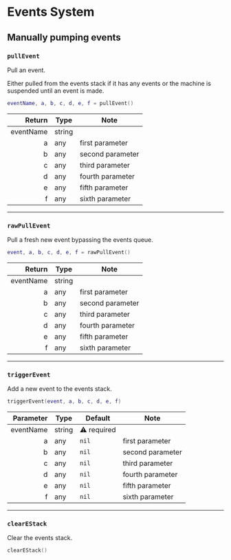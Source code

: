 
# Events System

## Manually pumping events

### `pullEvent`

Pull an event.

Either pulled from the events stack if it has any events
or the machine is suspended until an event is made.

```lua
eventName, a, b, c, d, e, f = pullEvent()
```

|    Return | Type   | Note             |
|----------:|--------|------------------|
| eventName | string |                  |
|         a | any    | first parameter  |
|         b | any    | second parameter |
|         c | any    | third parameter  |
|         d | any    | fourth parameter |
|         e | any    | fifth parameter  |
|         f | any    | sixth parameter  |

---

### `rawPullEvent`

Pull a fresh new event bypassing the events queue.

```lua
event, a, b, c, d, e, f = rawPullEvent()
```

|    Return | Type   | Note             |
|----------:|--------|------------------|
| eventName | string |                  |
|         a | any    | first parameter  |
|         b | any    | second parameter |
|         c | any    | third parameter  |
|         d | any    | fourth parameter |
|         e | any    | fifth parameter  |
|         f | any    | sixth parameter  |

---

### `triggerEvent`

Add a new event to the events stack.

```lua
triggerEvent(event, a, b, c, d, e, f)
```

| Parameter | Type   | Default     | Note             |
|----------:|--------|-------------|------------------|
| eventName | string | ⚠️ required |                  |
|         a | any    | `nil`       | first parameter  |
|         b | any    | `nil`       | second parameter |
|         c | any    | `nil`       | third parameter  |
|         d | any    | `nil`       | fourth parameter |
|         e | any    | `nil`       | fifth parameter  |
|         f | any    | `nil`       | sixth parameter  |

---

### `clearEStack`

Clear the events stack.

```lua
clearEStack()
```
